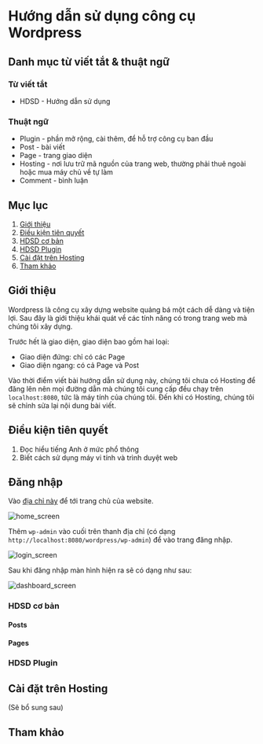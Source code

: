 # Hướng dẫn sử dụng công cụ Wordpress

## Danh mục từ viết tắt & thuật ngữ
### Từ viết tắt
* HDSD - Hướng dẫn sử dụng

### Thuật ngữ
* Plugin - phần mở rộng, cài thêm, để hỗ trợ công cụ ban đầu
* Post - bài viết
* Page - trang giao diện
* Hosting - nơi lưu trữ mã nguồn của trang web, thường phải thuê ngoài hoặc mua máy chủ về tự làm
* Comment - bình luận


## Mục lục
1. [Giới thiệu](#Giới-thiệu)
2. [Điều kiện tiên quyết](#Điều-kiện-tiên-quyết)
3. [HDSD cơ bản](#HDSD-cơ-bản)
4. [HDSD Plugin](#HDSD-Plugin)
5. [Cài đặt trên Hosting](#Cài-đặt-trên-Hosting)
6. [Tham khảo](#Tham-khảo)

## Giới thiệu
Wordpress là công cụ xây dựng website quảng bá một cách dễ dàng và tiện lợi. Sau đây là giới thiệu khái quát về các tính năng có trong trang web mà chúng tôi xây dựng.

Trước hết là giao diện, giao diện bao gồm hai loại:
* Giao diện đứng: chỉ có các Page
* Giao diện ngang: có cả Page và Post

Vào thời điểm viết bài hướng dẫn sử dụng này, chúng tôi chưa có Hosting để đăng lên nên mọi đường dẫn mà chúng tôi cung cấp đều chạy trên `localhost:8080`, tức là máy tính của chúng tôi. Đến khi có Hosting, chúng tôi sẽ chỉnh sửa lại nội dung bài viết.

## Điều kiện tiên quyết
1. Đọc hiểu tiếng Anh ở mức phổ thông
2. Biết cách sử dụng máy vi tính và trình duyệt web

## Đăng nhập
Vào [địa chỉ này](http://localhost:8080/wordpress/) để tới trang chủ của website.

![home_screen]()

Thêm `wp-admin` vào cuối trên thanh địa chỉ (có dạng `http://localhost:8080/wordpress/wp-admin`) để vào trang đăng nhập.

![login_screen]()

Sau khi đăng nhập màn hình hiện ra sẽ có dạng như sau:

![dashboard_screen]()

### HDSD cơ bản
#### Posts
#### Pages
#### 

### HDSD Plugin

## Cài đặt trên Hosting
(Sẽ bổ sung sau)

## Tham khảo